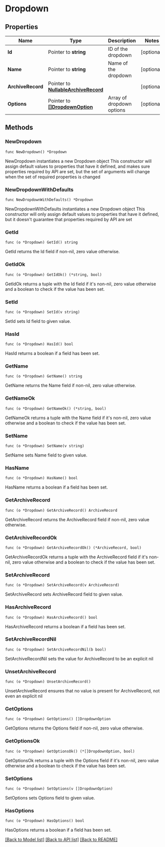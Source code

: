 # Dropdown

## Properties

Name | Type | Description | Notes
------------ | ------------- | ------------- | -------------
**Id** | Pointer to **string** | ID of the dropdown | [optional] 
**Name** | Pointer to **string** | Name of the dropdown | [optional] 
**ArchiveRecord** | Pointer to [**NullableArchiveRecord**](ArchiveRecord.md) |  | [optional] 
**Options** | Pointer to [**[]DropdownOption**](DropdownOption.md) | Array of dropdown options | [optional] 

## Methods

### NewDropdown

`func NewDropdown() *Dropdown`

NewDropdown instantiates a new Dropdown object
This constructor will assign default values to properties that have it defined,
and makes sure properties required by API are set, but the set of arguments
will change when the set of required properties is changed

### NewDropdownWithDefaults

`func NewDropdownWithDefaults() *Dropdown`

NewDropdownWithDefaults instantiates a new Dropdown object
This constructor will only assign default values to properties that have it defined,
but it doesn't guarantee that properties required by API are set

### GetId

`func (o *Dropdown) GetId() string`

GetId returns the Id field if non-nil, zero value otherwise.

### GetIdOk

`func (o *Dropdown) GetIdOk() (*string, bool)`

GetIdOk returns a tuple with the Id field if it's non-nil, zero value otherwise
and a boolean to check if the value has been set.

### SetId

`func (o *Dropdown) SetId(v string)`

SetId sets Id field to given value.

### HasId

`func (o *Dropdown) HasId() bool`

HasId returns a boolean if a field has been set.

### GetName

`func (o *Dropdown) GetName() string`

GetName returns the Name field if non-nil, zero value otherwise.

### GetNameOk

`func (o *Dropdown) GetNameOk() (*string, bool)`

GetNameOk returns a tuple with the Name field if it's non-nil, zero value otherwise
and a boolean to check if the value has been set.

### SetName

`func (o *Dropdown) SetName(v string)`

SetName sets Name field to given value.

### HasName

`func (o *Dropdown) HasName() bool`

HasName returns a boolean if a field has been set.

### GetArchiveRecord

`func (o *Dropdown) GetArchiveRecord() ArchiveRecord`

GetArchiveRecord returns the ArchiveRecord field if non-nil, zero value otherwise.

### GetArchiveRecordOk

`func (o *Dropdown) GetArchiveRecordOk() (*ArchiveRecord, bool)`

GetArchiveRecordOk returns a tuple with the ArchiveRecord field if it's non-nil, zero value otherwise
and a boolean to check if the value has been set.

### SetArchiveRecord

`func (o *Dropdown) SetArchiveRecord(v ArchiveRecord)`

SetArchiveRecord sets ArchiveRecord field to given value.

### HasArchiveRecord

`func (o *Dropdown) HasArchiveRecord() bool`

HasArchiveRecord returns a boolean if a field has been set.

### SetArchiveRecordNil

`func (o *Dropdown) SetArchiveRecordNil(b bool)`

 SetArchiveRecordNil sets the value for ArchiveRecord to be an explicit nil

### UnsetArchiveRecord
`func (o *Dropdown) UnsetArchiveRecord()`

UnsetArchiveRecord ensures that no value is present for ArchiveRecord, not even an explicit nil
### GetOptions

`func (o *Dropdown) GetOptions() []DropdownOption`

GetOptions returns the Options field if non-nil, zero value otherwise.

### GetOptionsOk

`func (o *Dropdown) GetOptionsOk() (*[]DropdownOption, bool)`

GetOptionsOk returns a tuple with the Options field if it's non-nil, zero value otherwise
and a boolean to check if the value has been set.

### SetOptions

`func (o *Dropdown) SetOptions(v []DropdownOption)`

SetOptions sets Options field to given value.

### HasOptions

`func (o *Dropdown) HasOptions() bool`

HasOptions returns a boolean if a field has been set.


[[Back to Model list]](../README.md#documentation-for-models) [[Back to API list]](../README.md#documentation-for-api-endpoints) [[Back to README]](../README.md)


